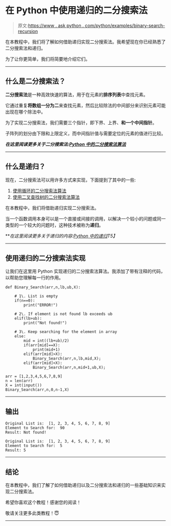 # 在 Python 中使用递归的二分搜索法

> 原文:[https://www . ask python . com/python/examples/binary-search-recursion](https://www.askpython.com/python/examples/binary-search-recursion)

在本教程中，我们将了解如何借助递归实现二分搜索法。我希望现在你已经熟悉了二分搜索法和递归。

为了让你更简单，我们将简要地介绍它们。

* * *

## 什么是二分搜索法？

**二分搜索法**是一种高效快速的算法，用于在元素的**排序列表**中查找元素。

它通过重复**将数组一分为二**来查找元素，然后比较除法的中间部分来识别元素可能出现在哪个除法中。

为了实现二分搜索法，我们需要三个指针，即下界、上界、**和一个中间指针**。

子阵列的划分由下限和上限定义，而中间指针值与需要定位的元素的值进行比较。

***在这里阅读更多关于二分搜索法:[Python 中的二分搜索法算法](https://www.askpython.com/python/examples/binary-search-algorithm-in-python)***

* * *

## 什么是递归？

现在，二分搜索法可以用许多方式来实现，下面提到了其中的一些:

1.  [使用循环的二分搜索法算法](https://www.askpython.com/python/examples/binary-search-algorithm-in-python)
2.  [使用二叉查找树的二分搜索法算法](https://www.askpython.com/python/examples/binary-search-tree)

在本教程中，我们将借助递归实现二分搜索法。

当一个函数调用本身可以是一个直接或间接的调用，以解决一个较小的问题或同一类型的一个较大的问题时，这种技术被称为**递归**。

***在这里阅读更多关于递归的内容:[Python 中的递归](https://www.askpython.com/python/python-recursion-function)*T5】**

* * *

## 使用递归的二分搜索法实现

让我们在这里用 Python 实现递归的二分搜索法算法。我添加了带有注释的代码，以帮助您理解每一行的作用。

```
def Binary_Search(arr,n,lb,ub,X):

    # 1\. List is empty
    if(n==0):
        print("ERROR!")

    # 2\. If element is not found lb exceeds ub    
    elif(lb>ub):
        print("Not found!")

    # 3\. Keep searching for the element in array
    else:
        mid = int((lb+ub)/2)
        if(arr[mid]==X):
            print(mid+1)
        elif(arr[mid]>X):
            Binary_Search(arr,n,lb,mid,X);
        elif(arr[mid]<X):
            Binary_Search(arr,n,mid+1,ub,X);

arr = [1,2,3,4,5,6,7,8,9]
n = len(arr)
X = int(input())
Binary_Search(arr,n,0,n-1,X)

```

* * *

## 输出

```
Original List is:  [1, 2, 3, 4, 5, 6, 7, 8, 9]
Element to Search for:  90
Result: Not found!

```

```
Original List is:  [1, 2, 3, 4, 5, 6, 7, 8, 9]
Element to Search for:  5
Result: 5

```

* * *

## 结论

在本教程中，我们了解了如何借助递归以及二分搜索法和递归的一些基础知识来实现二分搜索法。

希望你喜欢这个教程！感谢您的阅读！

敬请关注更多此类教程！😇

* * *
